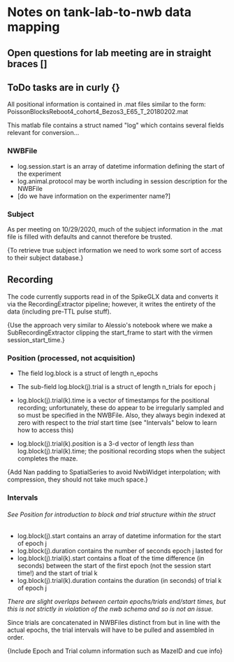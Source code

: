 # Notes on tank-lab-to-nwb data mapping
## Open questions for lab meeting are in straight braces []
## ToDo tasks are in curly {}

All positional information is contained in .mat files similar to the form: PoissonBlocksReboot4_cohort4_Bezos3_E65_T_20180202.mat

This matlab file contains a struct named "log" which contains several fields relevant for conversion...

### NWBFile
* log.session.start is an array of datetime information defining the start of the experiment
* log.animal.protocol may be worth including in session description for the NWBFile
* [do we have information on the experimenter name?]


### Subject
As per meeting on 10/29/2020, much of the subject information in the .mat file is filled with defaults and cannot therefore be trusted.

{To retrieve true subject information we need to work some sort of access to their subject database.}


## Recording
The code currently supports read in of the SpikeGLX data and converts it via the RecordingExtractor pipeline; however, it writes the entirety of the data (including pre-TTL pulse stuff).

{Use the approach very similar to Alessio's notebook where we make a SubRecordingExtractor clipping the start_frame to start with the virmen session_start_time.}


### Position (processed, not acquisition)
* The field log.block is a struct of length n_epochs
* The sub-field log.block(j).trial is a struct of length n_trials for epoch j

* log.block(j).trial(k).time is a vector of timestamps for the positional recording; unfortunately, these do appear to be irregularly sampled and so must be specified in the NWBFile. Also, they always begin indexed at zero with respect to the *trial* start time (see "Intervals" below to learn how to access this)
* log.block(j).trial(k).position is a 3-d vector of length *less* than log.block(j).trial(k).time; the positional recording stops when the subject completes the maze.

{Add Nan padding to SpatialSeries to avoid NwbWidget interpolation; with compression, they should not take much space.}
  
  
### Intervals
###### See Position for introduction to block and trial structure within the struct
* log.block(j).start contains an array of datetime information for the start of epoch j
* log.block(j).duration contains the number of seconds epoch j lasted for
* log.block(j).trial(k).start contains a float of the time difference (in seconds) between the start of the first epoch (not the session start time!) and the start of trial k
* log.block(j).trial(k).duration contains the duration (in seconds) of trial k of epoch j

*There are slight overlaps between certain epochs/trials end/start times, but this is not strictly in violation of the nwb schema and so is not an issue.*

Since trials are concatenated in NWBFiles distinct from but in line with the actual epochs, the trial intervals will have to be pulled and assembled in order.

{Include Epoch and Trial column information such as MazeID and cue info}
